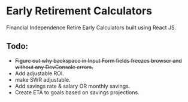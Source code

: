 # Early Retirement Calculators

Financial Independence Retire Early Calculators built using React JS.

## Todo:
- ~~Figure out why backspace in Input Form fields freezes browser and without any DevConsole errors.~~
- Add adjustable ROI.
- make SWR adjustable.
- Add savings rate & salary OR monthly savings.
- Create ETA to goals based on savings projections. 